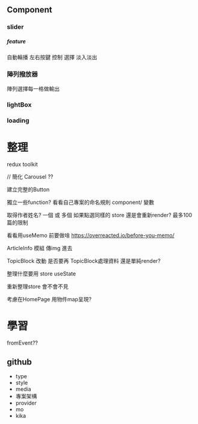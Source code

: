 ## Component

### slider
##### feature
自動輪播
左右按鍵 控制 選擇
淡入淡出
### 陣列撥放器
陣列選擇每一格做輸出
### lightBox
### loading

# 整理  

redux toolkit

// 簡化 Carousel ??

建立完整的Button

獨立一些function?
看看自己專案的命名規則 component/  變數

取得作者姓名? 一個 或 多個
如果點選同樣的 store 還是會重新render?
最多100篇的限制

看看用useMemo 前要做啥
https://overreacted.io/before-you-memo/

ArticleInfo 模組 傳img 進去

TopicBlock 改動 是否要再 TopicBlock處理資料 還是單純render?

整理什麼要用 store useState

重新整理store 會不會不見

考慮在HomePage 用物件map呈現?
  
 

# 學習
fromEvent??
## github

- type
- style
- media
- 專案架構 
- provider
- mo
- kika


  